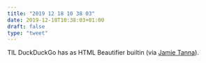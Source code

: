 ```yaml
---
title: "2019 12 18 10 38 03"
date: 2019-12-18T10:38:03+01:00
draft: false
type: "tweet"
---
```

TIL DuckDuckGo has as HTML Beautifier builtin (via [Jamie Tanna](https://www.jvt.me/posts/2019/12/17/xml-pretty-print/)).

